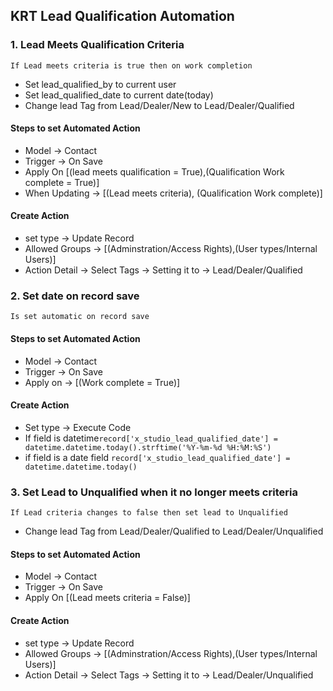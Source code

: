 ## KRT Lead Qualification Automation

### 1. Lead Meets Qualification Criteria
`If Lead meets criteria is true then on work completion`
* Set lead_qualified_by to current user
* Set lead_qualified_date to current date(today)
* Change lead Tag from Lead/Dealer/New to Lead/Dealer/Qualified
#### Steps to set Automated Action
* Model -> Contact
* Trigger -> On Save
* Apply On [(lead meets qualification = True),(Qualification Work complete = True)]
* When Updating -> [(Lead meets criteria), (Qualification Work complete)]
#### Create Action
* set type -> Update Record
* Allowed Groups -> [(Adminstration/Access Rights),(User types/Internal Users)]
* Action Detail -> Select Tags -> Setting it to -> Lead/Dealer/Qualified


### 2. Set date on record save
`Is set automatic on record save`
#### Steps to set Automated Action
* Model -> Contact
* Trigger -> On Save
* Apply on -> [(Work complete = True)]
#### Create Action
* Set type -> Execute Code
* If field is datetime`record['x_studio_lead_qualified_date'] = datetime.datetime.today().strftime('%Y-%m-%d %H:%M:%S')`
* if field is a date field `record['x_studio_lead_qualified_date'] = datetime.datetime.today()`

### 3. Set Lead to Unqualified when it no longer meets criteria
`If Lead criteria changes to false then set lead to Unqualified`
* Change lead Tag from Lead/Dealer/Qualified to Lead/Dealer/Unqualified
#### Steps to set Automated Action
* Model -> Contact
* Trigger -> On Save
* Apply On [(Lead meets criteria = False)]
#### Create Action
* set type -> Update Record
* Allowed Groups -> [(Adminstration/Access Rights),(User types/Internal Users)]
* Action Detail -> Select Tags -> Setting it to -> Lead/Dealer/Unqualified
